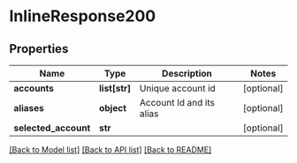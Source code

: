 # InlineResponse200

## Properties
Name | Type | Description | Notes
------------ | ------------- | ------------- | -------------
**accounts** | **list[str]** | Unique account id | [optional] 
**aliases** | **object** | Account Id and its alias | [optional] 
**selected_account** | **str** |  | [optional] 

[[Back to Model list]](../README.md#documentation-for-models) [[Back to API list]](../README.md#documentation-for-api-endpoints) [[Back to README]](../README.md)


